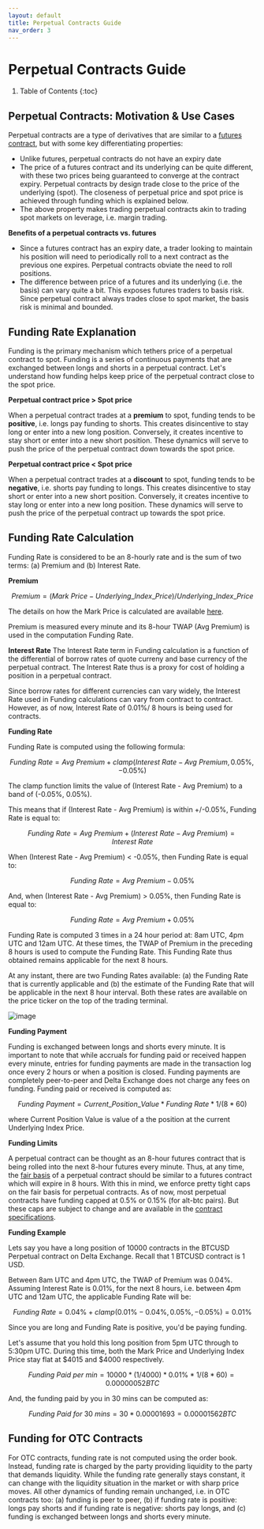 ```yaml
---
layout: default
title: Perpetual Contracts Guide
nav_order: 3
---
```


# Perpetual Contracts Guide

1. Table of Contents
{:toc}

## Perpetual Contracts: Motivation & Use Cases

Perpetual contracts are a type of derivatives that are similar to a [futures contract](https://www.delta.exchange/user-guide/docs/tutorials/futures-guide/), but with some key differentiating properties:

- Unlike futures, perpetual contracts do not have an expiry date
- The price of a futures contract and its underlying can be quite different, with these two prices being guaranteed to converge at the contract expiry. Perpetual contracts by design trade close to the price of the underlying (spot). The closeness of perpetual price and spot price is achieved through funding which is explained below.
- The above property makes trading perpetual contracts akin to trading spot markets on leverage, i.e. margin trading.

**Benefits of a perpetual contracts vs. futures**

- Since a futures contract has an expiry date, a trader looking to maintain his position will need to periodically roll to a next contract as the previous one expires. Perpetual contracts obviate the need to roll positions.
- The difference between price of a futures and its underlying (i.e. the basis) can vary quite a bit. This exposes futures traders to basis risk. Since perpetual contract always trades close to spot market, the basis risk is minimal and bounded.

## Funding Rate Explanation

Funding is the primary mechanism which tethers price of a perpetual contract to spot. Funding is a series of continuous payments that are exchanged between longs and shorts in a perpetual contract. Let's understand how funding helps keep price of the perpetual contract close to the spot price.

**Perpetual contract price > Spot price**

When a perpetual contract trades at a **premium** to spot, funding tends to be **positive**, i.e. longs pay funding to shorts. This creates disincentive to stay long or enter into a new long position. Conversely, it creates incentive to stay short or enter into a new short position. These dynamics will serve to push the price of the perpetual contract down towards the spot price.

**Perpetual contract price < Spot price**

When a perpetual contract trades at a **discount** to spot, funding tends to be **negative**, i.e. shorts pay funding to longs. This creates disincentive to stay short or enter into a new short position. Conversely, it creates incentive to stay long or enter into a new long position. These dynamics will serve to push the price of the perpetual contract up towards the spot price.

## Funding Rate Calculation

Funding Rate is considered to be an 8-hourly rate and is the sum of two terms: (a) Premium and (b) Interest Rate.

**Premium**

$$Premium = (Mark\  Price - Underlying\_Index\_Price)/ Underlying\_Index\_Price$$

The details on how the Mark Price is calculated are available [here](https://www.delta.exchange/user-guide/docs/trading-guide/fair-price/). 

Premium is measured every minute and its 8-hour TWAP (Avg Premium) is used in the computation Funding Rate.

**Interest Rate**
The Interest Rate term in Funding calculation is a function of the differential of borrow rates of quote curreny and base currency of the perpetual contract. The Interest Rate thus is a proxy for cost of holding a position in a perpetual contract. 

Since borrow rates for different currencies can vary widely, the Interest Rate used in Funding calculations can vary from contract to contract. However, as of now, Interest Rate of 0.01%/ 8 hours is being used for contracts. 

**Funding Rate**

Funding Rate is computed using the following formula:

$$Funding\ Rate = Avg\ Premium + clamp (Interest\ Rate - Avg\ Premium, 0.05\%, -0.05\%)$$

The clamp function limits the value of (Interest Rate - Avg Premium) to a band of (-0.05%, 0.05%). 

This means that if (Interest Rate - Avg Premium) is within +/-0.05%, Funding Rate is equal to:

$$Funding\ Rate = Avg\ Premium + (Interest\ Rate - Avg\ Premium) = Interest\ Rate$$

When (Interest Rate - Avg Premium) < -0.05%, then Funding Rate is equal to:

$$Funding\ Rate = Avg\ Premium - 0.05\%$$

And, when (Interest Rate - Avg Premium) > 0.05%, then Funding Rate is equal to:

$$Funding\ Rate = Avg\ Premium + 0.05\%$$

Funding Rate is computed 3 times in a 24 hour period at: 8am UTC, 4pm UTC and 12am UTC. At these times, the TWAP of Premium in the preceding 8 hours is used to compute the Funding Rate. This Funding Rate thus obtained remains applicable for the next 8 hours. 

At any instant, there are two Funding Rates available: (a) the Funding Rate that is currently applicable and (b) the estimate of the Funding Rate that will be applicable in the next 8 hour interval. Both these rates are available on the price ticker on the top of the trading terminal.

![image]({{site.baseurl}}/assets/images/funding_ticker.jpg "Current and Estimated Next Funding Rates")


**Funding Payment** 

Funding is exchanged between longs and shorts every minute. It is important to note that while accruals for funding paid or received happen every minute, entries for funding payments are made in the transaction log once every 2 hours or when a position is closed. Funding payments are completely peer-to-peer and Delta Exchange does not charge any fees on funding. Funding paid or received is computed as:

$$Funding\ Payment = Current\_Position\_Value * Funding\ Rate * 1/ (8 * 60)$$

where Current Position Value is value of a the position at the current Underlying Index Price.

**Funding Limits**

A perpetual contract can be thought as an 8-hour futures contract that is being rolled into the next 8-hour futures every minute. Thus, at any time, the [fair basis]({{site.baseurl}}/docs/trading-guide/fair-price/#fair-basis-calculation) of a perpetual contract should be similar to a futures contract which will expire in 8 hours. With this in mind, we enforce pretty tight caps on the fair basis for perpetual contracts. As of now, most perpetual contracts have funding capped at 0.5% or 0.15% (for alt-btc pairs). But these caps are subject to change and are available in the [contract specifications](https://www.delta.exchange/contracts/).

**Funding Example**

Lets say you have a long position of 10000 contracts in the BTCUSD Perpetual contract on Delta Exchange. Recall that 1 BTCUSD contract is 1 USD.

Between 8am UTC and 4pm UTC, the TWAP of Premium was 0.04%. Assuming Interest Rate is 0.01%, for the next 8 hours, i.e. between 4pm UTC and 12am UTC, the applicable Funding Rate will be:

$$Funding\ Rate = 0.04\% + clamp(0.01\% - 0.04\%, 0.05\%, -0.05\%) = 0.01\%$$

Since you are long and Funding Rate is positive, you'd be paying funding.      

Let's assume that you hold this long position from 5pm UTC through to 5:30pm UTC. During this time, both the Mark Price and Underlying Index Price stay flat at $4015 and $4000 respectively.         

$$ Funding\ Paid\ per\ min = 10000 * (1/ 4000) * 0.01\% * 1/ (8*60) =  0.00000052  BTC$$

And, the funding paid by you in 30 mins can be computed as:

$$ Funding\ Paid\ for\ 30\ mins = 30 * 0.00001693 = 0.00001562 BTC$$

## Funding for OTC Contracts

For OTC contracts, funding rate is not computed using the order book. Instead, funding rate is charged by the party providing liquidity to the party that demands liquidity. While the funding rate generally stays constant, it can change with the liquidity situation in the market or with sharp price moves. All other dynamics of funding remain unchanged, i.e. in OTC contracts too: (a) funding is peer to peer, (b) if funding rate is positive: longs pay shorts and if funding rate is negative: shorts pay longs, and (c) funding is exchanged between longs and shorts every minute.





